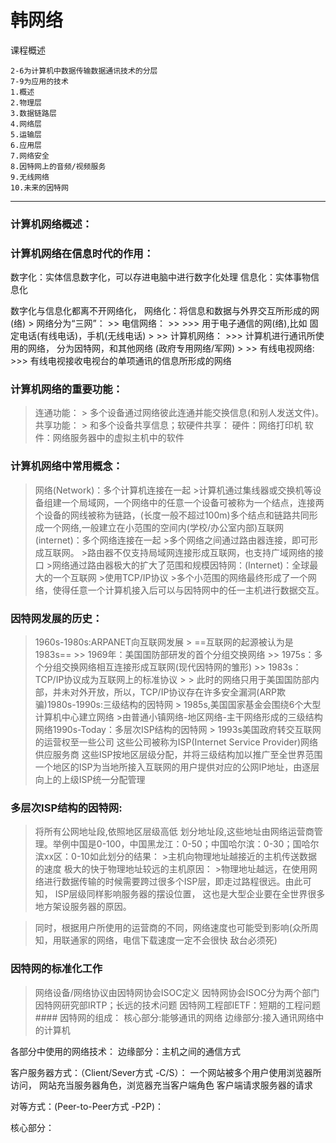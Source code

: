 # 韩网络

课程概述

```
2-6为计算机中数据传输数据通讯技术的分层
7-9为应用的技术
1.概述
2.物理层
3.数据链路层
4.网络层
5.运输层
6.应用层
7.网络安全
8.因特网上的音频/视频服务
9.无线网络
10.未来的因特网
```

---

### 计算机网络概述：

### 计算机网络在信息时代的作用：

数字化：实体信息数字化，可以存进电脑中进行数字化处理 信息化：实体事物信息化

数字化与信息化都离不开网络化， 网络化：将信息和数据与外界交互所形成的网(络) > 网络分为“三网”： >> 电信网络： >> >>> 用于电子通信的网(络),比如 固定电话(有线电话)，手机(无线电话) > >> 计算机网络： >>> 计算机进行通讯所使用的网络， 分为因特网，和其他网络 (政府专用网络/军网) > >> 有线电视网络: >>> 有线电视接收电视台的单项通讯的信息所形成的网络

### 计算机网络的重要功能：

> 连通功能： > 多个设备通过网络彼此连通并能交换信息(和别人发送文件)。共享功能： > 和多个设备共享信息；软硬件共享： 硬件：网络打印机 软件：网络服务器中的虚拟主机中的软件
> 

### 计算机网络中常用概念：

> 网络(Network)：多个计算机连接在一起 >计算机通过集线器或交换机等设备组建一个局域网，一个网络中的任意一个设备可被称为一个结点，连接两个设备的网线被称为链路，(长度一般不超过100m)多个结点和链路共同形成一个网络,一般建立在小范围的空间内(学校/办公室内部)互联网(internet)：多个网络连接在一起 >多个网络之间通过路由器连接，即可形成互联网。 >路由器不仅支持局域网连接形成互联网，也支持广域网络的接口 >网络通过路由器极大的扩大了范围和规模因特网：(Internet)：全球最大的一个互联网 >使用TCP/IP协议 >多个小范围的网络最终形成了一个网络，使得任意一个计算机接入后可以与因特网中的任一主机进行数据交互。
> 

### 因特网发展的历史：

> 1960s-1980s:ARPANET向互联网发展 > ==互联网的起源被认为是1983s== >> 1969年：美国国防部研发的首个分组交换网络 >> 1975s：多个分组交换网络相互连接形成互联网(现代因特网的雏形) >> 1983s：TCP/IP协议成为互联网上的标准协议 > > 此时的网络只用于美国国防部内部，并未对外开放，所以，TCP/IP协议存在许多安全漏洞(ARP欺骗)1980s-1990s:三级结构的因特网 > 1985s,美国国家基金会围绕6个大型计算机中心建立网络 >由普通小镇网络-地区网络-主干网络形成的三级结构网络1990s-Today：多层次ISP结构的因特网 > 1993s美国政府转交互联网的运营权至一些公司 这些公司被称为ISP(Internet Service Provider)网络供应服务商 这些ISP按地区层级分配，并将三级结构加以推广至全世界范围 一个地区的ISP为当地所接入互联网的用户提供对应的公网IP地址，由逐层向上的上级ISP统一分配管理
> 

### 多层次ISP结构的因特网:

> 将所有公网地址段,依照地区层级高低 划分地址段,这些地址由网络运营商管理。举例中国是0-100，中国黑龙江：0-50；中国哈尔滨：0-30；国哈尔滨xx区：0-10如此划分的结果： >主机向物理地址越接近的主机传送数据的速度 极大的快于物理地址较远的主机原因： >物理地址越远，在使用网络进行数据传输的时候需要跨过很多个ISP层，即走过路程很远。由此可知， ISP层级同样影响服务器的摆设位置， 这也是大型企业要在全世界很多地方架设服务器的原因。
> 

> 同时，根据用户所使用的运营商的不同，网络速度也可能受到影响(众所周知，用联通家的网络，电信下载速度一定不会很快 敌台必须死)
> 

### 因特网的标准化工作

> 网络设备/网络协议由因特网协会ISOC定义 因特网协会ISOC分为两个部门 因特网研究部IRTP；长远的技术问题 因特网工程部IETF：短期的工程问题 #### 因特网的组成： 核心部分:能够通讯的网络 边缘部分:接入通讯网络中的计算机
> 

各部分中使用的网络技术： 边缘部分：主机之间的通信方式

客户服务器方式：（Client/Sever方式 -C/S）： 一个网站被多个用户使用浏览器所访问， 网站充当服务器角色，浏览器充当客户端角色 客户端请求服务器的请求

对等方式：(Peer-to-Peer方式 -P2P)：

核心部分：